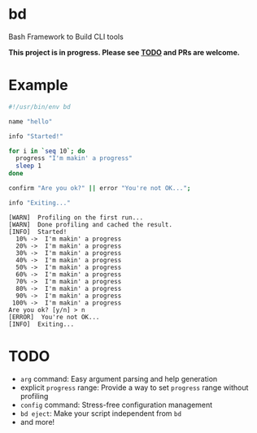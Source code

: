# bd

Bash Framework to Build CLI tools

**This project is in progress. Please see [TODO](#TODO) and PRs are welcome.**

# Example

```bash
#!/usr/bin/env bd

name "hello"

info "Started!"

for i in `seq 10`; do
  progress "I'm makin' a progress"
  sleep 1
done

confirm "Are you ok?" || error "You're not OK...";

info "Exiting..."
```

```
[WARN]  Profiling on the first run...
[WARN]  Done profiling and cached the result.
[INFO]  Started!
  10% ->  I'm makin' a progress
  20% ->  I'm makin' a progress
  30% ->  I'm makin' a progress
  40% ->  I'm makin' a progress
  50% ->  I'm makin' a progress
  60% ->  I'm makin' a progress
  70% ->  I'm makin' a progress
  80% ->  I'm makin' a progress
  90% ->  I'm makin' a progress
 100% ->  I'm makin' a progress
Are you ok? [y/n] > n
[ERROR]  You're not OK...
[INFO]  Exiting...
```

# TODO

- `arg` command: Easy argument parsing and help generation
- explicit `progress` range: Provide a way to set `progress` range without profiling
- `config` command: Stress-free configuration management
- `bd eject`: Make your script independent from `bd`
- and more!
